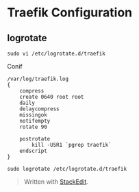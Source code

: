 
# Traefik Configuration

## logrotate
	sudo vi /etc/logrotate.d/traefik

Conif
```
/var/log/traefik.log
{
    compress
    create 0640 root root
    daily
    delaycompress
    missingok
    notifempty
    rotate 90

    postrotate
        kill -USR1 `pgrep traefik`
    endscript
}
```
	sudo logrotate /etc/logrotate.d/traefik




> Written with [StackEdit](https://stackedit.io/).
<!--stackedit_data:
eyJoaXN0b3J5IjpbLTcyODI1ODIxN119
-->